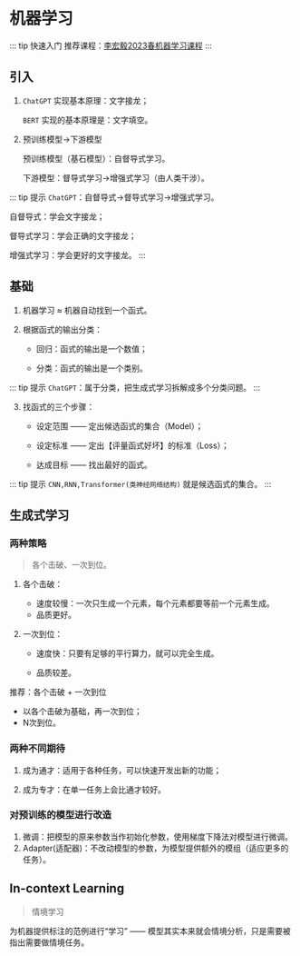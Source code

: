 # 机器学习

::: tip 快速入门
推荐课程：[李宏毅2023春机器学习课程](https://www.bilibili.com/video/BV1Wv411h7kN)
:::

## 引入

1. `ChatGPT` 实现基本原理：文字接龙；

   `BERT` 实现的基本原理是：文字填空。

2. 预训练模型→下游模型

   预训练模型（基石模型）：自督导式学习。

   下游模型：督导式学习→增强式学习（由人类干涉）。

::: tip 提示
`ChatGPT`：自督导式→督导式学习→增强式学习。

自督导式：学会文字接龙；

督导式学习：学会正确的文字接龙；

增强式学习：学会更好的文字接龙。
:::

## 基础

1. 机器学习 ≈ 机器自动找到一个函式。

2. 根据函式的输出分类：

   - 回归：函式的输出是一个数值；

   - 分类：函式的输出是一个类别。

::: tip 提示
`ChatGPT`：属于分类，把生成式学习拆解成多个分类问题。
:::

3. 找函式的三个步骤：

   - 设定范围 —— 定出候选函式的集合（Model）；

   - 设定标准 —— 定出【评量函式好坏】的标准（Loss）；

   - 达成目标 —— 找出最好的函式。

::: tip 提示
`CNN,RNN,Transformer(类神经网络结构)`  就是候选函式的集合。
:::

## 生成式学习

### 两种策略

> 各个击破、一次到位。

1. 各个击破：

   - 速度较慢：一次只生成一个元素，每个元素都要等前一个元素生成。
   - 品质更好。

2. 一次到位：

   - 速度快：只要有足够的平行算力，就可以完全生成。

   - 品质较差。
   

推荐：各个击破 + 一次到位

- 以各个击破为基础，再一次到位；
- N次到位。

### 两种不同期待

1. 成为通才：适用于各种任务，可以快速开发出新的功能；

2. 成为专才：在单一任务上会比通才较好。

### 对预训练的模型进行改造

1. 微调：把模型的原来参数当作初始化参数，使用梯度下降法对模型进行微调。
2. Adapter(适配器)：不改动模型的参数，为模型提供额外的模组（适应更多的任务）。

## In-context Learning

> 情境学习

为机器提供标注的范例进行“学习” —— 模型其实本来就会情境分析，只是需要被指出需要做情境任务。

